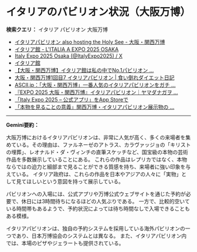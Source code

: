 # イタリアのパビリオン状況（大阪万博）

**検索クエリ：** イタリア パビリオン 大阪万博

- [イタリアパビリオン also hosting the Holy See - 大阪・関西万博](https://www.expo2025.or.jp/official-participant/italy/)
- [イタリア館 - L'ITALIA A EXPO 2025 OSAKA](https://www.italyexpo2025osaka.it/ja/itariaguan)
- [Italy Expo 2025 Osaka (@ItalyExpo2025) / X](https://x.com/italyexpo2025?lang=ja)
- [イタリア館](https://www.italyexpo2025osaka.it/ja)
- [【大阪・関西万博】イタリア館は私の中でNo.1パビリオン ...](https://yukonosuke.com/entry/osaka_banpaku_italy)
- [大阪・関西万博1回目7 イタリアパビリオン | 食い倒れダイエット日記](https://ameblo.jp/bomuu/entry-12893893180.html)
- [ASCII.jp：「大阪・関西万博」一番人気のイタリアパビリオンをガチ ...](https://ascii.jp/elem/000/004/268/4268276/)
- [『EXPO 2025 大阪・関西万博』イタリアパビリオン｜ヤマダナガヲ ...](https://note.com/yamada_tourist/n/n8e18f9e7de68)
- [「Italy Expo 2025 – 公式アプリ」をApp Storeで](https://apps.apple.com/jp/app/italy-expo-2025-%E5%85%AC%E5%BC%8F%E3%82%A2%E3%83%97%E3%83%AA/id6744029374)
- [「本物を見ることの意義」関西万博・イタリアパビリオン展示物の ...](https://news.yahoo.co.jp/articles/1f095a575d9b62fd1c0049dfde65292399461d75)


---

**Gemini要約：**

大阪万博におけるイタリアパビリオンは、非常に人気が高く、多くの来場者を集めている。その理由は、ファルネーゼのアトラス、カラヴァッジョの「キリストの埋葬」、レオナルド・ダ・ヴィンチの直筆スケッチなど、国宝級の本物の芸術作品を多数展示していることにある。  これらの作品はレプリカではなく、本物ならではの迫力と細部まで見ることができる質感を持ち、来場者に強い印象を与えている。  イタリア政府は、これらの作品を日本やアジアの人々に「実物」として見てほしいという意図を持って展示している。

パビリオンへの入場には、公式アプリや万博公式ウェブサイトを通じた予約が必要で、休日には3時間待ちになるほどの人気ぶりである。  一方で、比較的空いている時間帯もあるようで、予約状況によっては待ち時間なしで入場できることもある模様。

イタリアパビリオンは、独自の予約システムを採用している海外パビリオンの一つであり、日本万博協会のシステムとは異なる。  また、イタリアパビリオン内では、本場のピザやジェラートも提供されている。

